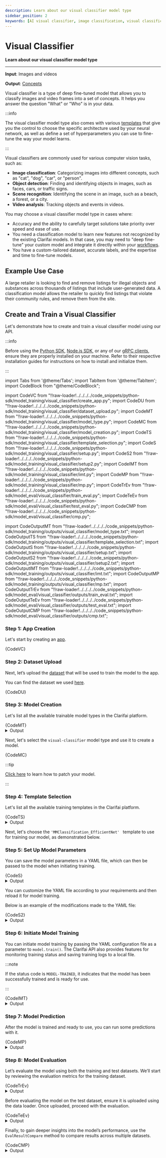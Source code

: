 ```yaml
---
description: Learn about our visual classifier model type
sidebar_position: 2
keywords: [AI visual classifier, image classification, visual classification models, machine learning image classifier, computer vision image classification, visual classification AI]
---
```


# Visual Classifier 

**Learn about our visual classifier model type**
<hr />

**Input**: Images and videos

**Output**: [Concepts]( https://docs.clarifai.com/portal-guide/concepts)

Visual classifier is a type of deep fine-tuned model that allows you to classify images and video frames into a set of concepts. It helps you answer the question "What" or "Who" is in your data.

:::info

The visual classifier model type also comes with various [templates](https://docs.clarifai.com/portal-guide/model/deep-training/visual-classification-templates/) that give you the control to choose the specific architecture used by your neural network, as well as define a set of hyperparameters you can use to fine-tune the way your model learns.

::: 

Visual classifiers are commonly used for various computer vision tasks, such as:

- **Image classification**: Categorizing images into different concepts, such as "cat", "dog", "car", or "person".
- **Object detection**: Finding and identifying objects in images, such as faces, cars, or traffic signs.
- **Scene recognition**: Identifying the scene in an image, such as a beach, a forest, or a city.
- **Video analysis**: Tracking objects and events in videos.

You may choose a visual classifier model type in cases where:

- Accuracy and the ability to carefully target solutions take priority over speed and ease of use.
- You need a classification model to learn new features not recognized by the existing Clarifai models. In that case, you may need to "deep fine-tune" your custom model and integrate it directly within your [workflows](https://docs.clarifai.com/portal-guide/workflows/).
- You have a custom-tailored dataset, accurate labels, and the expertise and time to fine-tune models.

## Example Use Case

A large retailer is looking to find and remove listings for illegal objects and substances across thousands of listings that include user-generated data. A classification model allows the retailer to quickly find listings that violate their community rules, and remove them from the site.

##  Create and Train a Visual Classifier

Let's demonstrate how to create and train a visual classifier model using our API.

:::info

Before using the [Python SDK](https://docs.clarifai.com/additional-resources/api-overview/python-sdk), [Node.js SDK](https://docs.clarifai.com/additional-resources/api-overview/nodejs-sdk), or any of our [gRPC clients](https://docs.clarifai.com/additional-resources/api-overview/grpc-clients), ensure they are properly installed on your machine. Refer to their respective installation guides for instructions on how to install and initialize them.

:::

import Tabs from '@theme/Tabs';
import TabItem from '@theme/TabItem';
import CodeBlock from "@theme/CodeBlock";


import CodeVC from "!!raw-loader!../../../../code_snippets/python-sdk/model_training/visual_classifier/create_app.py";
import CodeDU from "!!raw-loader!../../../../code_snippets/python-sdk/model_training/visual_classifier/dataset_upload.py";
import CodeMT from "!!raw-loader!../../../../code_snippets/python-sdk/model_training/visual_classifier/model_type.py";
import CodeMC from "!!raw-loader!../../../../code_snippets/python-sdk/model_training/visual_classifier/model_creation.py";
import CodeTS from "!!raw-loader!../../../../code_snippets/python-sdk/model_training/visual_classifier/template_selection.py";
import CodeS from "!!raw-loader!../../../../code_snippets/python-sdk/model_training/visual_classifier/setup.py";
import CodeS2 from "!!raw-loader!../../../../code_snippets/python-sdk/model_training/visual_classifier/setup2.py";
import CodeIMT from "!!raw-loader!../../../../code_snippets/python-sdk/model_training/visual_classifier/imt.py";
import CodeMP from "!!raw-loader!../../../../code_snippets/python-sdk/model_training/visual_classifier/mp.py";
import CodeTrEv from "!!raw-loader!../../../../code_snippets/python-sdk/model_eval/visual_classifier/train_eval.py";
import CodeTeEv from "!!raw-loader!../../../../code_snippets/python-sdk/model_eval/visual_classifier/test_eval.py";
import CodeCMP from "!!raw-loader!../../../../code_snippets/python-sdk/model_eval/visual_classifier/cmp.py";

import CodeOutputMT from "!!raw-loader!../../../../code_snippets/python-sdk/model_training/outputs/visual_classifier/model_type.txt";
import CodeOutputTS from "!!raw-loader!../../../../code_snippets/python-sdk/model_training/outputs/visual_classifier/template_selection.txt";
import CodeOutputS from "!!raw-loader!../../../../code_snippets/python-sdk/model_training/outputs/visual_classifier/setup.txt";
import CodeOutputS2 from "!!raw-loader!../../../../code_snippets/python-sdk/model_training/outputs/visual_classifier/setup2.txt";
import CodeOutputIMT from "!!raw-loader!../../../../code_snippets/python-sdk/model_training/outputs/visual_classifier/imt.txt";
import CodeOutputMP from "!!raw-loader!../../../../code_snippets/python-sdk/model_training/outputs/visual_classifier/mp.txt";
import CodeOutputTrEv from "!!raw-loader!../../../../code_snippets/python-sdk/model_eval/visual_classifier/outputs/train_eval.txt";
import CodeOutputTeEv from "!!raw-loader!../../../../code_snippets/python-sdk/model_eval/visual_classifier/outputs/test_eval.txt";
import CodeOutputCMP from "!!raw-loader!../../../../code_snippets/python-sdk/model_eval/visual_classifier/outputs/cmp.txt";



### Step 1: App Creation

Let's start by creating an [app](https://docs.clarifai.com/create-manage/applications/create). 


<Tabs>
<TabItem value="python" label="Python SDK">
    <CodeBlock className="language-python">{CodeVC}</CodeBlock>
</TabItem>
</Tabs>


### Step 2: Dataset Upload

Next, let’s upload the [dataset](https://docs.clarifai.com/create-manage/datasets/upload) that will be used to train the model to the app.

You can find the dataset we used [here](https://github.com/Clarifai/examples/tree/main/datasets/upload/image_classification).

<Tabs>
<TabItem value="python" label="Python SDK">
    <CodeBlock className="language-python">{CodeDU}</CodeBlock>
</TabItem>
</Tabs>


### Step 3: Model Creation

Let's list all the available trainable model types in the Clarifai platform.

<Tabs>
<TabItem value="python" label="Python SDK">
    <CodeBlock className="language-python">{CodeMT}</CodeBlock>
</TabItem>
</Tabs>
<details>
  <summary>Output</summary>
    <CodeBlock className="language-text">{CodeOutputMT}</CodeBlock>
</details>

Next, let's select the `visual-classifier` model type and use it to create a model.  


<Tabs>
<TabItem value="python" label="Python SDK">
    <CodeBlock className="language-python">{CodeMC}</CodeBlock>
</TabItem>
</Tabs>

:::tip

[Click here](https://docs.clarifai.com/create-manage/models/deep-fine-tuning/clusterer#step-4-patch-model-optional) to learn how to patch your model. 

:::


### Step 4: Template Selection

Let's list all the available training templates in the Clarifai platform.


<Tabs>
<TabItem value="python" label="Python">
    <CodeBlock className="language-python">{CodeTS}</CodeBlock>
</TabItem>
</Tabs>
<details>
  <summary>Output</summary>
    <CodeBlock className="language-text">{CodeOutputTS}</CodeBlock>
</details>


Next, let's choose the `'MMClassification_EfficientNet' ` template to use for training our model, as demonstrated below.

### Step 5: Set Up Model Parameters

You can save the model parameters in a YAML file, which can then be passed to the model when initiating training.

<Tabs>
<TabItem value="python" label="Python">
    <CodeBlock className="language-python">{CodeS}</CodeBlock>
</TabItem>
</Tabs>
<details>
  <summary>Output</summary>
    <CodeBlock className="language-text">{CodeOutputS}</CodeBlock>
</details>

You can customize the YAML file according to your requirements and then reload it for model training.

Below is an example of the modifications made to the YAML file:

<Tabs>
<TabItem value="python" label="Python">
    <CodeBlock className="language-python">{CodeS2}</CodeBlock>
</TabItem>
</Tabs>
<details>
  <summary>Output</summary>
    <CodeBlock className="language-text">{CodeOutputS2}</CodeBlock>
</details>

### Step 6: Initiate Model Training

You can initiate model training by passing the YAML configuration file as a parameter to `model.train()`. The Clarifai API also provides features for monitoring training status and saving training logs to a local file.

:::note

If the status code is `MODEL-TRAINED`, it indicates that the model has been successfully trained and is ready for use.

:::

<Tabs>
<TabItem value="python" label="Python">
    <CodeBlock className="language-python">{CodeIMT}</CodeBlock>
</TabItem>
</Tabs>
<details>
  <summary>Output</summary>
    <CodeBlock className="language-text">{CodeOutputIMT}</CodeBlock>
</details>


### Step 7: Model Prediction

After the model is trained and ready to use, you can run some predictions with it.

<Tabs>
<TabItem value="python" label="Python">
    <CodeBlock className="language-python">{CodeMP}</CodeBlock>
</TabItem>
</Tabs>
<details>
  <summary>Output</summary>
    <CodeBlock className="language-text">{CodeOutputMP}</CodeBlock>
    <img src="/img/python-sdk/vc_mp.png" />
</details>


### Step 8: Model Evaluation

Let’s evaluate the model using both the training and test datasets. We’ll start by reviewing the evaluation metrics for the training dataset.

<Tabs>
<TabItem value="python" label="Python">
    <CodeBlock className="language-python">{CodeTrEv}</CodeBlock>
</TabItem>
</Tabs>
<details>
  <summary>Output</summary>
    <CodeBlock className="language-text">{CodeOutputTrEv}</CodeBlock>
</details>

Before evaluating the model on the test dataset, ensure it is uploaded using the data loader. Once uploaded, proceed with the evaluation.

<Tabs>
<TabItem value="python" label="Python">
    <CodeBlock className="language-python">{CodeTeEv}</CodeBlock>
</TabItem>
</Tabs>
<details>
  <summary>Output</summary>
    <CodeBlock className="language-text">{CodeOutputTeEv}</CodeBlock>
</details>

Finally, to gain deeper insights into the model’s performance, use the `EvalResultCompare` method to compare results across multiple datasets.

<Tabs>
<TabItem value="python" label="Python">
    <CodeBlock className="language-python">{CodeCMP}</CodeBlock>
</TabItem>
</Tabs>
<details>
  <summary>Output</summary>
    <CodeBlock className="language-text">{CodeOutputCMP}</CodeBlock>
</details>
